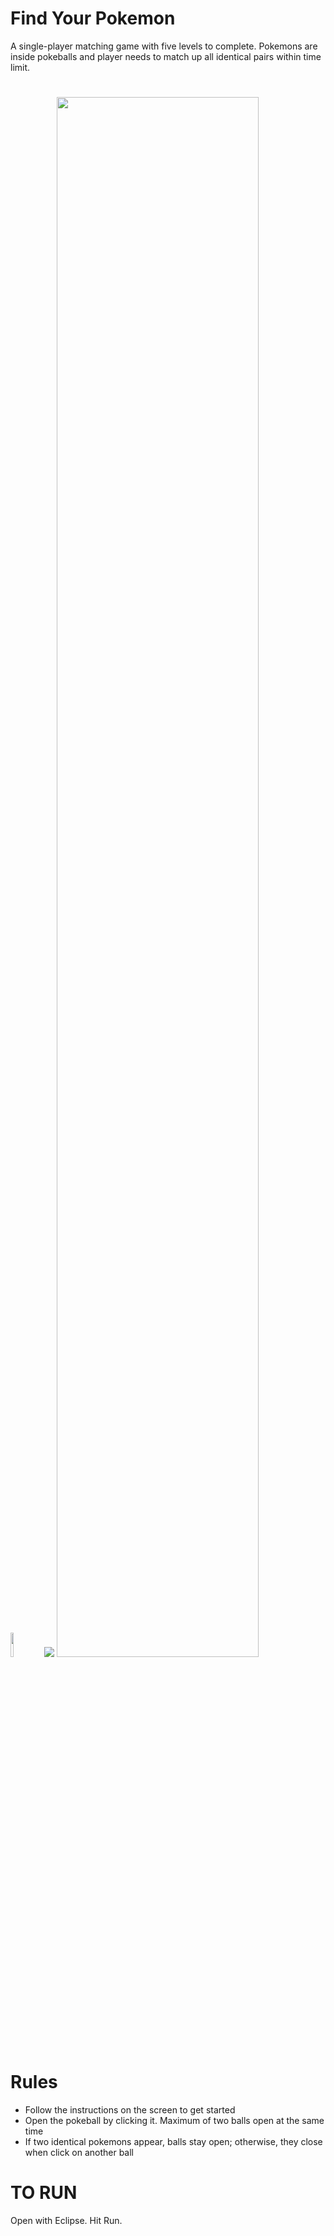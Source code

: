 # Find Your Pokemon
A single-player matching game with five levels to complete. Pokemons are inside pokeballs and player needs to match up all
identical pairs within time limit.
#
<img src="https://user-images.githubusercontent.com/35350176/35180839-e9c9e022-fd85-11e7-996b-6704bc64e45b.gif" width=10%></img>
<img src="https://user-images.githubusercontent.com/35350176/35180842-f29eb6a0-fd85-11e7-87e7-0e107f02484a.png"></img> 
<img src="https://user-images.githubusercontent.com/35350176/35180841-efa9be36-fd85-11e7-8347-c49c6b776886.jpg" width=80%></img> 
#
# Rules
- Follow the instructions on the screen to get started
- Open the pokeball by clicking it. Maximum of two balls open at the same time
- If two identical pokemons appear, balls stay open; otherwise, they close when click on another ball
# TO RUN
Open with Eclipse. Hit Run.
